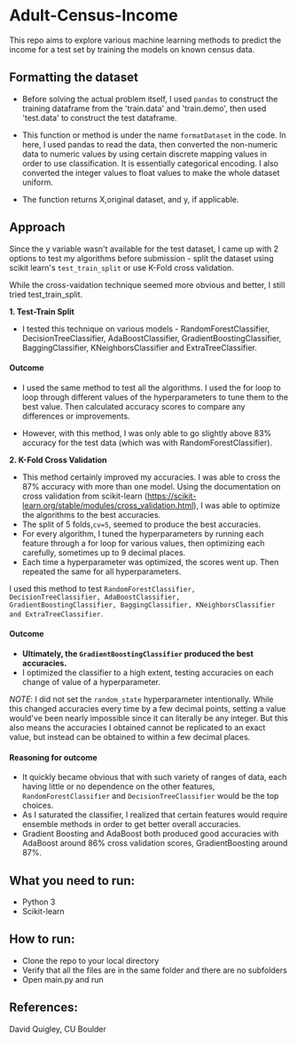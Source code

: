 # Adult-Census-Income
This repo aims to explore various machine learning methods to predict the income for a test set by training the models on known census data.

## Formatting the dataset ##

* Before solving the actual problem itself, I used `pandas` to construct the training dataframe from the 'train.data' and 'train.demo', then used 'test.data' to construct the test dataframe.

* This function or method is under the name `formatDataset` in the code. In here, I used pandas to read the data, then converted the non-numeric data to numeric values by using certain discrete mapping values in order to use classification. It is essentially categorical encoding. I also converted the integer values to float values to make the whole dataset uniform.

* The function returns X,original dataset, and y, if applicable.

## Approach ##

Since the y variable wasn't available for the test dataset, I came up with 2 options to test my algorithms before submission - split the dataset using scikit learn's `test_train_split` or use K-Fold cross validation.

While the cross-vaidation technique seemed more obvious and better, I still tried test_train_split.

__1. Test-Train Split__

* I tested this technique on various models - RandomForestClassifier, DecisionTreeClassifier, AdaBoostClassifier, GradientBoostingClassifier, BaggingClassifier, KNeighborsClassifier and ExtraTreeClassifier.

#### Outcome ####

* I used the same method to test all the algorithms. I used the for loop to loop through different values of the hyperparameters to tune them to the best value. Then calculated accuracy scores to compare any differences or improvements.

* However, with this method, I was only able to go slightly above 83% accuracy for the test data (which was with RandomForestClassifier). 

__2. K-Fold Cross Validation__

* This method certainly improved my accuracies. I was able to cross the 87% accuracy with more than one model. Using the documentation on cross validation from scikit-learn (https://scikit-learn.org/stable/modules/cross_validation.html), I was able to optimize the algorithms to the best accuracies.
* The split of 5 folds,`cv=5`, seemed to produce the best accuracies. 
* For every algorithm, I tuned the hyperparameters by running each feature through a for loop for various values, then optimizing each carefully, sometimes up to 9 decimal places.
* Each time a hyperparameter was optimized, the scores went up. Then repeated the same for all hyperparameters.

I used this method to test `RandomForestClassifier, DecisionTreeClassifier, AdaBoostClassifier, GradientBoostingClassifier, BaggingClassifier, KNeighborsClassifier and ExtraTreeClassifier`.

#### Outcome ####

* __Ultimately, the `GradientBoostingClassifier` produced the best accuracies.__
* I optimized the classifier to a high extent, testing accuracies on each change of value of a hyperparameter.

*NOTE*: I did not set the `random_state` hyperparameter intentionally. While this changed accuracies every time by a few decimal points, setting a value would've been nearly impossible since it can literally be any integer. But this also means the accuracies I obtained cannot be replicated to an exact value, but instead can be obtained to within a few decimal places.

#### Reasoning for outcome ####

* It quickly became obvious that with such variety of ranges of data, each having little or no dependence on the other features, `RandomForestClassifier` and `DecisionTreeClassifier` would be the top choices. 
* As I saturated the classifier, I realized that certain features would require ensemble methods in order to get better overall accuracies. 
* Gradient Boosting and AdaBoost both produced good accuracies with AdaBoost around 86% cross validation scores, GradientBoosting around 87%.

## What you need to run:
* Python 3
* Scikit-learn

## How to run:
* Clone the repo to your local directory
* Verify that all the files are in the same folder and there are no subfolders
* Open main.py and run

## References:
David Quigley, CU Boulder





